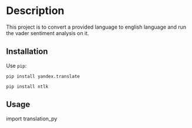 # Description
This project is to convert a provided language to english language and run the vader sentiment analysis on it.

## Installation
Use `pip`:

`pip install yandex.translate`

`pip install ntlk`

## Usage

import translation_py
